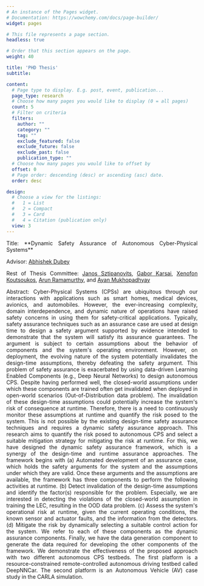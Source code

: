 ```yaml
---
# An instance of the Pages widget.
# Documentation: https://wowchemy.com/docs/page-builder/
widget: pages

# This file represents a page section.
headless: true

# Order that this section appears on the page.
weight: 40

title: 'PHD Thesis'
subtitle:

content:
  # Page type to display. E.g. post, event, publication...
  page_type: research
  # Choose how many pages you would like to display (0 = all pages)
  count: 5
  # Filter on criteria
  filters:
    author: ""
    category: ""
    tag: ""
    exclude_featured: false
    exclude_future: false
    exclude_past: false
    publication_type: ""
  # Choose how many pages you would like to offset by
  offset: 0
  # Page order: descending (desc) or ascending (asc) date.
  order: desc

design:
  # Choose a view for the listings:
  #   1 = List
  #   2 = Compact
  #   3 = Card
  #   4 = Citation (publication only)
  view: 3
---
```


<!-- <p align="center">
  <img src="media/featured.png" align="center"/>
</p> -->
<!-- xfun::embed_file("media/featured.pdf") -->

<div align="justify">
Title: **Dynamic Safety Assurance of Autonomous Cyber-Physical Systems**

Advisor: <a href="https://abhishekdubey.bio/">Abhishek Dubey</a>

Rest of Thesis Committee: <a href="https://www.isis.vanderbilt.edu/user/46">Janos Sztipanovits</a>, <a href="https://www.isis.vanderbilt.edu/gabor">Gabor Karsai</a>, <a href="https://www.isis.vanderbilt.edu/user/78">Xenofon Koutsoukos</a>, <a href="https://www.linkedin.com/in/arun-ramamurthy-71b03b6a/">Arun Ramamurthy</a>, and <a href="https://ayanmukhopadhyay.github.io/">Ayan Mukhopadhyay</a>

Abstract: Cyber-Physical Systems (CPSs) are ubiquitous through our interactions with applications such as smart homes, medical devices, avionics, and automobiles. However, the ever-increasing complexity, domain interdependence, and dynamic nature of operations have raised safety concerns in using them for safety-critical applications. Typically, safety assurance techniques such as an assurance case are used at design time to design a safety argument supported by evidence intended to demonstrate that the system will satisfy its assurance guarantees. The argument is subject to certain assumptions about the behavior of components and the system's operating environment. However, on deployment, the evolving nature of the system potentially invalidates the design-time assumptions, thereby defeating the safety argument. This problem of safety assurance is exacerbated by using data-driven Learning Enabled Components (e.g., Deep Neural Networks) to design autonomous CPS. Despite having performed well, the closed-world assumptions under which these components are trained often get invalidated when deployed in open-world scenarios (Out-of-Distribution data problem). The invalidation of these design-time assumptions could potentially increase the system's risk of consequence at runtime. Therefore, there is a need to continuously monitor these assumptions at runtime and quantify the risk posed to the system. This is not possible by the existing design-time safety assurance techniques and requires a dynamic safety assurance approach. This research aims to quantify the risk posed to autonomous CPS and select a suitable mitigation strategy for mitigating the risk at runtime. For this, we have designed the dynamic safety assurance framework, which is a synergy of the design-time and runtime assurance approaches. The framework begins with (a) Automated development of an assurance case, which holds the safety arguments for the system and the assumptions under which they are valid. Once these arguments and the assumptions are available, the framework has three components to perform the following activities at runtime. (b) Detect invalidation of the design-time assumptions and identify the factor(s) responsible for the problem. Especially, we are interested in detecting the violations of the closed-world assumption in training the LEC, resulting in the OOD data problem. (c) Assess the system's operational risk at runtime, given the current operating conditions, the known sensor and actuator faults, and the information from the detectors. (d) Mitigate the risk by dynamically selecting a suitable control action for the system. We refer to each of these components as the dynamic assurance components. Finally, we have the data generation component to generate the data required for developing the other components of the framework. We demonstrate the effectiveness of the proposed approach with two different autonomous CPS testbeds. The first platform is a resource-constrained remote-controlled autonomous driving testbed called DeepNNCar. The second platform is an Autonomous Vehicle (AV) case study in the CARLA simulation.
</div>



<!-- **Dynamic Safety Assurance of Autonomous Systems**-Tremendous advances have been made in the area of autonomous Cyber-Physical Systems (CPSs) in the last decades, through self-driving cars, unmanned robots, unmanned aerial vehicles, etc. Despite its widespread use, there are still challenges in designing fully autonomous systems, as guaranteeing the safety of such systems is challenging. There have always been design-time techniques like Assurance Case with verification and testing for safety assurance of CPS. However, the evolving operating conditions of these systems and the uncertainties introduced by the machine learning components render the design-time techniques insufficient. So, runtime monitoring is needed to complement the design-time techniques for safety assurance of these systems. The primary goal of my research is to perform runtime safety assurance of autonomous systems. For this, I have been developing a Dynamic Safety Assurance framework, which has the following components as shown in the figure: **Detect** anomalies in the system's components at runtime. Primarily, I am interested in detecting the Out-of-Distribution data used by Machine Learning components for predictions. **Assess** the system's risk at runtime, given the current operating conditions, the known sensor and actuator faults, and the information from the detectors. **Mitigate** the risk by dynamically selecting a suitable control action for the system. This involves adaptive decision-making under uncertainty. These components are not limited to autonomous vehicles but can be applied to other CPS domains, including electrical grids, smart grids, transportation systems, etc. -->
<!--  -->


<!-- However, designing these components is non-trivial because they must operate at runtime on small-scale CPS testbeds like [DeepNNCar](https://github.com/scope-lab-vu/deep-nn-car) and [F1/10 car](https://f1tenth.org/) that have short inference times (50 - 100 milliseconds) and limited onboard computational resources (e.g., Raspberry Pi, NVIDIA Jetson TX2). -->


<!-- [![Screenshot](https://github.com/Shreyasramakrishna90/starter-academic/blob/master/static/media/featured.jpg) -->

